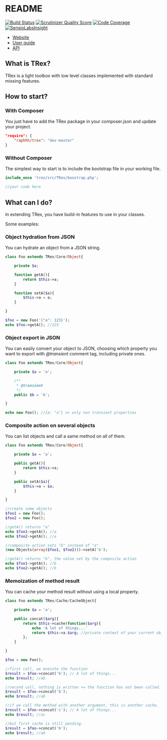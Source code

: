 # README

[![Build Status](https://travis-ci.org/Raphhh/trex.png?branch=Object-Reflection)](https://travis-ci.org/Raphhh/trex)
[![Scrutinizer Quality Score](https://scrutinizer-ci.com/g/Raphhh/trex/badges/quality-score.png?s=c5dc0874bf12e9c757c2f46a3439e91289bf07bc)](https://scrutinizer-ci.com/g/Raphhh/trex/)
[![Code Coverage](https://scrutinizer-ci.com/g/Raphhh/trex/badges/coverage.png?s=ea0eee6ed113b03abd872b715217f554db09b647)](https://scrutinizer-ci.com/g/Raphhh/trex/)
[![SensioLabsInsight](https://insight.sensiolabs.com/projects/d52b1df3-646c-4d91-818c-8590d7a02150/mini.png)](https://insight.sensiolabs.com/projects/d52b1df3-646c-4d91-818c-8590d7a02150)

* [Website](http://labs.raphaellefebvre.be/trex/ "website")
* [User guide](http://labs.raphaellefebvre.be/trex/docs/master/ "doc")
* [API](http://labs.raphaellefebvre.be/trex/api/master/ "API")

## What is TRex?

TRex is a light toolbox with low level classes implemented with standard missing features.


## How to start?

### With Composer

You just have to add the TRex package in your composer.json and update your project.

```json
"require": {
    "raphhh/trex": "dev-master"
}
```

### Without Composer

The simplest way to start is to include the bootstrap file in your working file.

```php
include_once 'trex/src/TRex/boostrap.php';

//your code here
```


## What can I do?

In extending TRex, you have build-in features to use in your classes.

Some examples:


### Object hydration from JSON

You can hydrate an object from a JSON string.

```php
class Foo extends TRex/Core/Object{

    private $a;

    function getA(){
        return $this->a;
    }

    function setA($a){
        $this->a = a;
    }

}
```
```php
$foo = new Foo('{"a": 123}');
echo $foo->getA(); //123
```

### Object export in JSON

You can easily convert your object to JSON, choosing which property you want to export with *@transient* comment tag, including private ones.

```php
class Foo extends TRex/Core/Object{

    private $a = 'a';

    /**
     * @transient
     */
    public $b = 'b';

}
```
```php
echo new Foo(); //{a: "a"} => only non transient properties
```

### Composite action on several objects

You can list objects and call a same method on all of them.

```php
class Foo extends TRex/Core/Object{

    private $a = 'a';

    public getA(){
        return $this->a;
    }

    public setA($a){
        $this->a = $a;
    }

}
```
```php
//create some objects
$foo1 = new Foo();
$foo2 = new Foo();
```
```php
//getA() returns "a"
echo $foo1->getA(); //a
echo $foo2->getA(); //a
```
```php
//composite action sets "b" instead of "a"
(new Objects(array($foo1, $foo2)))->setA('b');
 ```
 ```php
//getA() returns "b", the value set by the composite action
echo $foo1->getA(); //b
echo $foo2->getA(); //b
```

### Memoization of method result

You can cache your method result without using a local property.
```php
class Foo extends TRex/Cache/CacheObject{

    private $a = 'a';

    public concat($arg){
        return $this->cache(function($arg){
            echo 'A lot of things...'
            return $this->a.$arg; //private context of your current object is still present.
        };
    }

}
```
```php
$foo = new Foo();

//first call, we execute the function
$result = $foo->concat('b'); // A lot of things...
echo $result; //ab
```
```php
//second call, nothing is written <= the function has not been called.
$result = $foo->concat('b');
echo $result; //ab
```
```php
//if we call the method with another argument, this is another cache.
$result = $foo->concat('c'); // A lot of things...
echo $result; //ac
```
```php
//but first cache is still pending.
$result = $foo->concat('b');
echo $result; //ab
```
